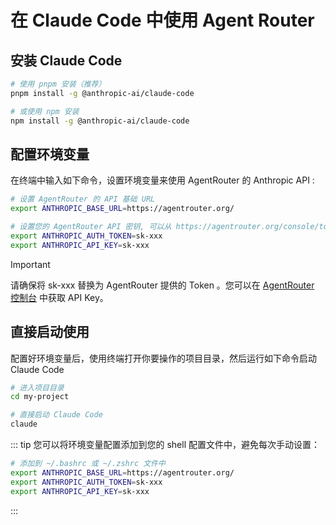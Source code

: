 # 在 Claude Code 中使用 Agent Router

## 安装 Claude Code

```bash
# 使用 pnpm 安装（推荐）
pnpm install -g @anthropic-ai/claude-code

# 或使用 npm 安装
npm install -g @anthropic-ai/claude-code
```
## 配置环境变量

在终端中输入如下命令，设置环境变量来使用 AgentRouter 的 Anthropic API :

```bash
# 设置 AgentRouter 的 API 基础 URL
export ANTHROPIC_BASE_URL=https://agentrouter.org/

# 设置您的 AgentRouter API 密钥, 可以从 https://agentrouter.org/console/token 获取
export ANTHROPIC_AUTH_TOKEN=sk-xxx
export ANTHROPIC_API_KEY=sk-xxx
```

> [!IMPORTANT]
> 请确保将 sk-xxx 替换为 AgentRouter 提供的 Token 。您可以在 [AgentRouter 控制台](https://agentrouter.org/console/token ) 中获取 API Key。


## 直接启动使用

配置好环境变量后，使用终端打开你要操作的项目目录，然后运行如下命令启动 Claude Code

```bash
# 进入项目目录
cd my-project

# 直接启动 Claude Code
claude
```
::: tip
您可以将环境变量配置添加到您的 shell 配置文件中，避免每次手动设置：

```bash
# 添加到 ~/.bashrc 或 ~/.zshrc 文件中
export ANTHROPIC_BASE_URL=https://agentrouter.org/
export ANTHROPIC_AUTH_TOKEN=sk-xxx
export ANTHROPIC_API_KEY=sk-xxx
```

:::

